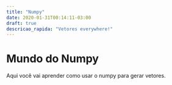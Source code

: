 ```yaml
---
title: "Numpy"
date: 2020-01-31T00:14:11-03:00
draft: true
descricao_rapida: "Vetores everywhere!"
---
```



# Mundo do Numpy

Aqui você vai aprender como usar o numpy para gerar vetores.